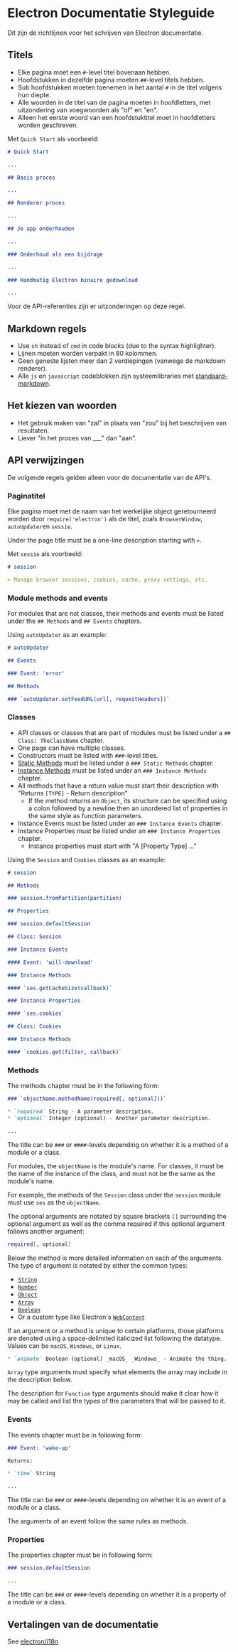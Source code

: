 # Electron Documentatie Styleguide

Dit zijn de richtlijnen voor het schrijven van Electron documentatie.

## Titels

* Elke pagina moet een `#`-level titel bovenaan hebben.
* Hoofdstukken in dezelfde pagina moeten `##`-level titels hebben.
* Sub hoofdstukken moeten toenemen in het aantal `#` in de titel volgens hun diepte.
* Alle woorden in de titel van de pagina moeten in hoofdletters, met uitzondering van voegwoorden als "of" en "en".
* Alleen het eerste woord van een hoofdstuktitel moet in hoofdletters worden geschreven.

Met `Quick Start` als voorbeeld:

```markdown
# Quick Start

...

## Basis proces

...

## Renderer proces

...

## Je app onderhouden

...

### Onderhoud als een bijdrage

...

### Handmatig Electron binaire gedownload

...
```

Voor de API-referenties zijn er uitzonderingen op deze regel.

## Markdown regels

* Use `sh` instead of `cmd` in code blocks (due to the syntax highlighter).
* Lijnen moeten worden verpakt in 80 kolommen.
* Geen geneste lijsten meer dan 2 verdiepingen (vanwege de markdown renderer).
* Alle `js` en `javascript` codeblokken zijn systeemlibraries met [standaard-markdown](http://npm.im/standard-markdown).

## Het kiezen van woorden

* Het gebruik maken van "zal" in plaats van "zou" bij het beschrijven van resultaten.
* Liever "in het proces van ___" dan "aan".

## API verwijzingen

De volgende regels gelden alleen voor de documentatie van de API's.

### Paginatitel

Elke pagina moet met de naam van het werkelijke object geretourneerd worden door `require('electron')` als de titel, zoals `BrowserWindow`, `autoUpdater`en `sessie`.

Under the page title must be a one-line description starting with `>`.

Met `sessie` als voorbeeld:

```markdown
# session

> Manage browser sessions, cookies, cache, proxy settings, etc.
```

### Module methods and events

For modules that are not classes, their methods and events must be listed under the `## Methods` and `## Events` chapters.

Using `autoUpdater` as an example:

```markdown
# autoUpdater

## Events

### Event: 'error'

## Methods

### `autoUpdater.setFeedURL(url[, requestHeaders])`
```

### Classes

* API classes or classes that are part of modules must be listed under a `## Class: TheClassName` chapter.
* One page can have multiple classes.
* Constructors must be listed with `###`-level titles.
* [Static Methods](https://developer.mozilla.org/en-US/docs/Web/JavaScript/Reference/Classes/static) must be listed under a `### Static Methods` chapter.
* [Instance Methods](https://developer.mozilla.org/en-US/docs/Web/JavaScript/Reference/Classes#Prototype_methods) must be listed under an `### Instance Methods` chapter.
* All methods that have a return value must start their description with "Returns `[TYPE]` - Return description" 
  * If the method returns an `Object`, its structure can be specified using a colon followed by a newline then an unordered list of properties in the same style as function parameters.
* Instance Events must be listed under an `### Instance Events` chapter.
* Instance Properties must be listed under an `### Instance Properties` chapter. 
  * Instance properties must start with "A [Property Type] ..."

Using the `Session` and `Cookies` classes as an example:

```markdown
# session

## Methods

### session.fromPartition(partition)

## Properties

### session.defaultSession

## Class: Session

### Instance Events

#### Event: 'will-download'

### Instance Methods

#### `ses.getCacheSize(callback)`

### Instance Properties

#### `ses.cookies`

## Class: Cookies

### Instance Methods

#### `cookies.get(filter, callback)`
```

### Methods

The methods chapter must be in the following form:

```markdown
### `objectName.methodName(required[, optional]))`

* `required` String - A parameter description.
* `optional` Integer (optional) - Another parameter description.

...
```

The title can be `###` or `####`-levels depending on whether it is a method of a module or a class.

For modules, the `objectName` is the module's name. For classes, it must be the name of the instance of the class, and must not be the same as the module's name.

For example, the methods of the `Session` class under the `session` module must use `ses` as the `objectName`.

The optional arguments are notated by square brackets `[]` surrounding the optional argument as well as the comma required if this optional argument follows another argument:

```sh
required[, optional]
```

Below the method is more detailed information on each of the arguments. The type of argument is notated by either the common types:

* [`String`](https://developer.mozilla.org/en-US/docs/Web/JavaScript/Reference/Global_Objects/String)
* [`Number`](https://developer.mozilla.org/en-US/docs/Web/JavaScript/Reference/Global_Objects/Number)
* [`Object`](https://developer.mozilla.org/en-US/docs/Web/JavaScript/Reference/Global_Objects/Object)
* [`Array`](https://developer.mozilla.org/en-US/docs/Web/JavaScript/Reference/Global_Objects/Array)
* [`Boolean`](https://developer.mozilla.org/en-US/docs/Web/JavaScript/Reference/Global_Objects/Boolean)
* Or a custom type like Electron's [`WebContent`](api/web-contents.md)

If an argument or a method is unique to certain platforms, those platforms are denoted using a space-delimited italicized list following the datatype. Values can be `macOS`, `Windows`, or `Linux`.

```markdown
* `animate` Boolean (optional) _macOS_ _Windows_ - Animate the thing.
```

`Array` type arguments must specify what elements the array may include in the description below.

The description for `Function` type arguments should make it clear how it may be called and list the types of the parameters that will be passed to it.

### Events

The events chapter must be in following form:

```markdown
### Event: 'wake-up'

Returns:

* `time` String

...
```

The title can be `###` or `####`-levels depending on whether it is an event of a module or a class.

The arguments of an event follow the same rules as methods.

### Properties

The properties chapter must be in following form:

```markdown
### session.defaultSession

...
```

The title can be `###` or `####`-levels depending on whether it is a property of a module or a class.

## Vertalingen van de documentatie

See [electron/i18n](https://github.com/electron/i18n#readme)